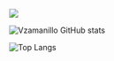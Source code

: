 ![](https://komarev.com/ghpvc/?username=vzamanillo&color=brightgreen)

![Vzamanillo GitHub stats](https://github-readme-stats.vercel.app/api?username=vzamanillo&show_icons=true)

![Top Langs](https://github-readme-stats.vercel.app/api/top-langs/?username=vzamanillo&langs_count=8&layout=compact)

<!--
**vzamanillo/vzamanillo** is a ✨ _special_ ✨ repository because its `README.md` (this file) appears on your GitHub profile.

Here are some ideas to get you started:

- 🔭 I’m currently working on ...
- 🌱 I’m currently learning ...
- 👯 I’m looking to collaborate on ...
- 🤔 I’m looking for help with ...
- 💬 Ask me about ...
- 📫 How to reach me: ...
- 😄 Pronouns: ...
- ⚡ Fun fact: ...
-->
